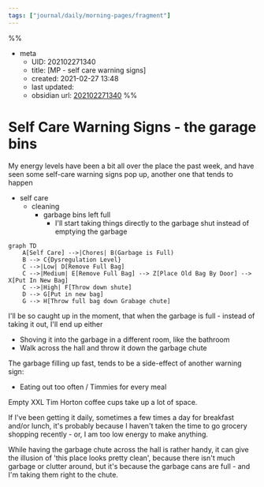 ```yaml
---
tags: ["journal/daily/morning-pages/fragment"]
---
```

%%
- meta
	- UID: 202102271340
	- title: [MP - self care warning signs]
	- created: 2021-02-27 13:48
	- last updated: 
	- obsidian url:  [202102271340](obsidian://open?vault=not-a-robot&file=inbox%2F202102271340%20-%20MP%20-%20self%20care%20warning%20signs)
%%

# Self Care Warning Signs - the garage bins 

My energy levels have been a bit all over the place the past week, and have seen some self-care warning signs pop up, another one that tends to happen

- self care
	- cleaning
		- garbage bins left full
			- I'll start taking things directly to the garbage shut instead of emptying the garbage 
```mermaid
graph TD
    A[Self Care] -->|Chores| B(Garbage is Full)
    B --> C{Dysregulation Level}
    C -->|Low| D[Remove Full Bag]
    C -->|Medium| E[Remove Full Bag] --> Z[Place Old Bag By Door] --> X[Put In New Bag]
    C -->|High| F[Throw down shute]
    D --> G[Put in new bag]
    G --> H[Throw full bag down Grabage chute]
```

I'll be so caught up in the moment, that when the garbage is full - instead of taking it out, I'll end up either

- Shoving it into the garbage in a different room, like the bathroom
- Walk across the hall and throw it down the garbage chute

The garbage filling up fast, tends to be a side-effect of another warning sign:

- Eating out too often / Timmies for every meal

Empty XXL Tim Horton coffee cups take up a lot of space. 

If I've been getting it daily, sometimes a few times a day for breakfast and/or lunch, it's probably because I haven't taken the time to go grocery shopping recently - or, I am too low energy to make anything.

While having the garbage chute across the hall is rather handy, it can give the illusion of 'this place looks pretty clean', because there isn't much garbage or clutter around, but it's because the garbage cans are full - and I'm taking them right to the chute.  